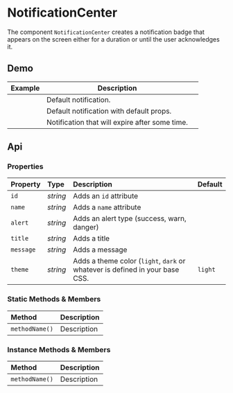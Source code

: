 # NotificationCenter
The component `NotificationCenter` creates a notification badge that appears on the screen either for a duration or until the user acknowledges it.

## Demo

<notification-center></notification-center>

<table class="example">
  <thead>
    <tr>
      <th>Example</th>
      <th>Description</th>
      <th></th>
    </tr>
  </thead>
  <tbody>
    <tr>
      <td>
        <input-button id="notification-link-1" value="Notify Me"></input-button>
      </td>
      <td>Default notification.</td>
      <td>
        <icon-container src="./sprite.svg#code">
        </icon-container>
      </td>
    </tr>
    <tr>
      <td>
        <input-button id="notification-link-2" value="Success"></input-button>
        <input-button id="notification-link-3" value="Warning"></input-button>
        <input-button id="notification-link-4" value="Danger"></input-button>
        <input-button id="notification-link-5" value="Info"></input-button>
      </td>
      <td>Default notification with default props.</td>
      <td>
        <icon-container src="./sprite.svg#code"></icon-container>
      </td>
    </tr>
    <tr>
      <td>
        <input-button id="notification-link-6" value="Self Close"></input-button>
      </td>
      <td>Notification that will expire after some time.</td>
      <td>
        <icon-container src="./sprite.svg#code"></icon-container>
      </td>
    </tr>
  </tbody>
</table>

<script>
  {
    const notification = document.getElementsByTagName('notification-center')[0]

    const notificationLink1 = document.getElementById('notification-link-1')
    notificationLink1.addEventListener('click', e => {
      notification.create({ message: 'Hello, World', title: 'Greetings' })
    })

    const notificationLink2 = document.getElementById('notification-link-2')
    notificationLink2.addEventListener('click', e => {
      notification.create({
        type: 'success'
      })
    })

    const notificationLink3 = document.getElementById('notification-link-3')
    notificationLink3.addEventListener('click', e => {
      notification.create({
        type: 'warning'
      })
    })

    const notificationLink4 = document.getElementById('notification-link-4')
    notificationLink4.addEventListener('click', e => {
      notification.create({
        type: 'danger'
      })
    })

    const notificationLink5 = document.getElementById('notification-link-5')
    notificationLink5.addEventListener('click', e => {
      notification.create({
        type: 'info'
      })
    })

    const notificationLink6 = document.getElementById('notification-link-6')
    notificationLink6.addEventListener('click', e => {
      notification.create({
        message: 'Will self destruct in 3 seconds',
        title: 'Howdy',
        duration: 3e3
      })
    })
  }
</script>

## Api

### Properties

| Property | Type | Description | Default |
| :--- | :--- | :--- | :--- |
| `id` | *string* | Adds an `id` attribute |  |
| `name` | *string* | Adds a `name` attribute |  |
| `alert` | *string* | Adds an alert type (success, warn, danger) |  |
| `title` | *string* | Adds a title |  |
| `message` | *string* | Adds a message |  |
| `theme` | *string* | Adds a theme color (`light`, `dark` or whatever is defined in your base CSS. | `light` |

### Static Methods & Members

| Method | Description |
| :--- | :--- |
| `methodName()` | Description |

### Instance Methods & Members

| Method | Description |
| :--- | :--- |
| `methodName()` | Description |
